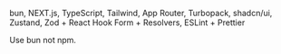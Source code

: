 bun, NEXT.js, TypeScript, Tailwind, App Router, Turbopack, shadcn/ui, Zustand, Zod + React Hook Form + Resolvers, ESLint + Prettier

Use bun not npm.